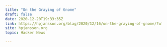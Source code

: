 ```yaml
---
title: "On the Graying of Gnome"
draft: false
date: 2020-12-20T19:33:35Z
link: https://hpjansson.org/blag/2020/12/16/on-the-graying-of-gnome/?utm_medium=RSS&utm_source=hune
site: hpjansson.org
topic: Hacker News  

---
```

